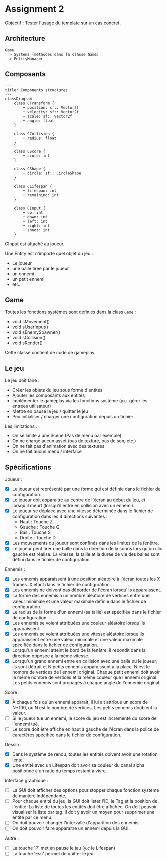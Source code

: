 # Assignment 2

Objectif : Tester l'usage du template sur un cas concret.

## Architecture

```
Game
  > Systems (méthodes dans la classe Game)
  > EntityManager
```

## Composants

```mermaid
---
title: Components structures
---
classDiagram
    class CTransform {
        + position: sf:: Vector2f
        + velocity: sf:: Vector2f
        + scale: sf:: Vector2f
        + angle: float
    }

    class CCollision {
        + radius: float
    }

    class CScore {
        + score: int
    }

    class CShape {
        + circle: sf:: CircleShape
    }

    class CLifespan {
        + lifespan: int
        + remaining: int
    }

    class CInput {
        + up: int
        + down: int
        + left: int
        + right: int
        + shoot: int
    }
```

CInput est attaché au joueur.

Une Entity est n'importe quel objet du jeu :

- Le joueur
- une balle tirée par le joueur
- un ennemi
- un petit ennemi
- etc.


## Game

Toutes les fonctions systèmes sont définies dans la class `Game` :

- void sMovement()
- void sUserInput()
- void sEnemySpawner()
- void sCollision()
- void sRender()

Cette classe contient de code de gameplay.

## Le jeu

Le jeu doit faire :

- Créer les objets du jeu sous forme d'entités
- Ajouter les composants aux entités
- Implémenter le gameplay via les fonctions système (y.c. gérer les entrées utilisateur)
- Mettre en pause le jeu / quitter le jeu
- Peu initialiser / charger une configuration depuis un fichier

Les limitations :

- On se limite à une Scène (Pas de menu par exemple)
- On ne charge aucun asset (pas de texture, pas de son, etc.)
- On ne fait pas d'animation avec des textures
- On ne fait aucun menu / interface

## Spécifications

Joueur :

- [x] Le joueur est représenté par une forme qui est définie dans le fichier de configuration.
- [x] Le joueur doit apparaitre au centre de l'écran au début du jeu, et lorsqu'il meurt (lorsqu'il entre en
  collision avec un ennemi).
- [x] Le joueur se déplace avec une vitesse déterminée dans le fichier de configuration dans les 4 directions
  suivantes :
    + Haut : Touche Z
    + Gauche : Touche Q
    + Bas : Touche S
    + Droite : Touche D
- [x] Les mouvements du joueur sont confinés dans les limites de la fenêtre.
- [x] Le joueur peut tirer une balle dans la direction de la souris lors qu'un clic gauche est réalisé. La vitesse,
  la taille et la durée de vie des balles sont défini dans le fichier de configuration

Ennemis :

- [x] Les ennemis apparaissent à une position aléatoire à l'écran toutes les X frames. X étant dans le fichier de
  configuration.
- [x] Les ennemis ne doivent pas déborder de l'écran lorsqu'ils apparaissent.
- [x] La forme des ennemis a un nombre aléatoire de vertices entre une valeur minimale et une valeur maximale
  définie dans le fichier de configuration.
- [x] Le radius de la forme d'un ennemi (sa taille) est spécifiée dans le fichier de configuration.
- [x] Les ennemis se voient attribuées une couleur aléatoire lorsqu'ils apparaissent.
- [x] Les ennemis se voient attribuées une vitesse aléatoire lorsqu'ils apparaissent entre une valeur minimale et
  une valeur maximale spécifiée dans le fichier de configuration.
- [x] Lorsqu'un ennemi atteint le bord de la fenêtre, il rebondit dans la direction opposée à la même vitesse.
- [x] Lorsqu'un grand ennemi entre en collision avec une balle ou le joueur, ils sont détruit et N petits ennemis
  apparaissent à la place. N est le nombre de vertices de l'ennemi original. Chaque petit ennemi doit avoir
  le même nombre de vertices et la même couleur que l'ennemi original. Les petits ennemis sont propagés à chaque
  angle de l'ennemie original.

Score :

- [x] À chaque fois qu'un ennemi apparait, il lui ait attribué un score de N*100, où N est le nombre de vertices. Les
  petits ennemis doublent la valeur.
- [ ] Si le joueur tue un ennemi, le score du jeu est incrémenté du score de l'ennemi tué.
- [ ] Le score doit être affiché en haut à gauche de l'écran dans la police de caractères spécifiée dans le fichier de
  configuration.

Dessin :

- [x] Dans le système de rendu, toutes les entités doivent avoir une rotation lente.
- [x] Une entité avec un Lifespan doit avoir sa couleur du canal alpha positionné à un ratio du temps restant à vivre.

Interface graphique :

- [ ] La GUI doit afficher des options pour stopper chaque fonction système de manière indépendante.
- [ ] Pour chaque entité du jeu, la GUI doit lister l'ID, le Tag et la position de l'entité. La liste de toutes
  les entités doit être affichée. On doit pouvoir visualiser la liste par tag. Il doit y avoir un moyen pour
  supprimer une entité par ce menu.
- [ ] On doit pouvoir changer l'intervalle d'apparition des ennemis.
- [ ] On doit pouvoir faire apparaitre un ennemi depuis la GUI.

Autre :

- [ ] La touche 'P' met en pause le jeu (y.c le Lifespan)
- [ ] La touche 'Esc' permet de quitter le jeu
